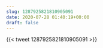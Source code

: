 ```yaml
---
slug: 1287925821810905091
date: 2020-07-28 01:40:19+00:00
draft: false
---
```


{{< tweet 1287925821810905091 >}}

